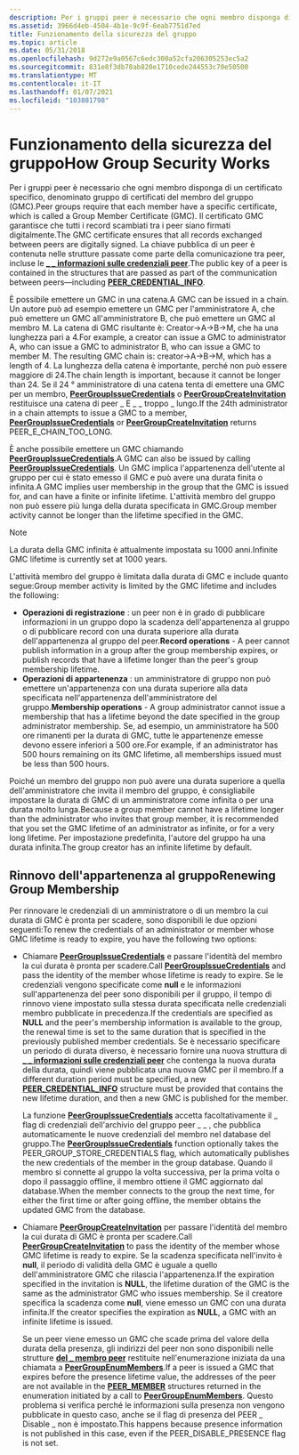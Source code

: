 ```yaml
---
description: Per i gruppi peer è necessario che ogni membro disponga di un certificato specifico, denominato gruppo di certificati del membro del gruppo (GMC).
ms.assetid: 3966d4eb-4504-4b1e-9c9f-6eab7751d7ed
title: Funzionamento della sicurezza del gruppo
ms.topic: article
ms.date: 05/31/2018
ms.openlocfilehash: 9d272e9a0567c6edc300a52cfa206305253ec5a2
ms.sourcegitcommit: 831e8f3db78ab820e1710cede244553c70e50500
ms.translationtype: MT
ms.contentlocale: it-IT
ms.lasthandoff: 01/07/2021
ms.locfileid: "103881798"
---
```

# <a name="how-group-security-works"></a><span data-ttu-id="ad4df-103">Funzionamento della sicurezza del gruppo</span><span class="sxs-lookup"><span data-stu-id="ad4df-103">How Group Security Works</span></span>

<span data-ttu-id="ad4df-104">Per i gruppi peer è necessario che ogni membro disponga di un certificato specifico, denominato gruppo di certificati del membro del gruppo (GMC).</span><span class="sxs-lookup"><span data-stu-id="ad4df-104">Peer groups require that each member have a specific certificate, which is called a Group Member Certificate (GMC).</span></span> <span data-ttu-id="ad4df-105">Il certificato GMC garantisce che tutti i record scambiati tra i peer siano firmati digitalmente.</span><span class="sxs-lookup"><span data-stu-id="ad4df-105">The GMC certificate ensures that all records exchanged between peers are digitally signed.</span></span> <span data-ttu-id="ad4df-106">La chiave pubblica di un peer è contenuta nelle strutture passate come parte della comunicazione tra peer, incluse le [**\_ \_ informazioni sulle credenziali peer**](/windows/desktop/api/P2P/ns-p2p-peer_credential_info).</span><span class="sxs-lookup"><span data-stu-id="ad4df-106">The public key of a peer is contained in the structures that are passed as part of the communication between peers—including [**PEER\_CREDENTIAL\_INFO**](/windows/desktop/api/P2P/ns-p2p-peer_credential_info).</span></span>

<span data-ttu-id="ad4df-107">È possibile emettere un GMC in una catena.</span><span class="sxs-lookup"><span data-stu-id="ad4df-107">A GMC can be issued in a chain.</span></span> <span data-ttu-id="ad4df-108">Un autore può ad esempio emettere un GMC per l'amministratore A, che può emettere un GMC all'amministratore B, che può emettere un GMC al membro M. La catena di GMC risultante è: Creator->A->B->M, che ha una lunghezza pari a 4.</span><span class="sxs-lookup"><span data-stu-id="ad4df-108">For example, a creator can issue a GMC to administrator A, who can issue a GMC to administrator B, who can issue a GMC to member M. The resulting GMC chain is: creator->A->B->M, which has a length of 4.</span></span> <span data-ttu-id="ad4df-109">La lunghezza della catena è importante, perché non può essere maggiore di 24.</span><span class="sxs-lookup"><span data-stu-id="ad4df-109">The chain length is important, because it cannot be longer than 24.</span></span> <span data-ttu-id="ad4df-110">Se il 24 ° amministratore di una catena tenta di emettere una GMC per un membro, [**PeerGroupIssueCredentials**](/windows/desktop/api/P2P/nf-p2p-peergroupissuecredentials) o [**PeerGroupCreateInvitation**](/windows/desktop/api/P2P/nf-p2p-peergroupcreateinvitation) restituisce una catena di peer \_ E \_ \_ troppo \_ lungo.</span><span class="sxs-lookup"><span data-stu-id="ad4df-110">If the 24th administrator in a chain attempts to issue a GMC to a member, [**PeerGroupIssueCredentials**](/windows/desktop/api/P2P/nf-p2p-peergroupissuecredentials) or [**PeerGroupCreateInvitation**](/windows/desktop/api/P2P/nf-p2p-peergroupcreateinvitation) returns PEER\_E\_CHAIN\_TOO\_LONG.</span></span>

<span data-ttu-id="ad4df-111">È anche possibile emettere un GMC chiamando [**PeerGroupIssueCredentials**](/windows/desktop/api/P2P/nf-p2p-peergroupissuecredentials).</span><span class="sxs-lookup"><span data-stu-id="ad4df-111">A GMC can also be issued by calling [**PeerGroupIssueCredentials**](/windows/desktop/api/P2P/nf-p2p-peergroupissuecredentials).</span></span> <span data-ttu-id="ad4df-112">Un GMC implica l'appartenenza dell'utente al gruppo per cui è stato emesso il GMC e può avere una durata finita o infinita.</span><span class="sxs-lookup"><span data-stu-id="ad4df-112">A GMC implies user membership in the group that the GMC is issued for, and can have a finite or infinite lifetime.</span></span> <span data-ttu-id="ad4df-113">L'attività membro del gruppo non può essere più lunga della durata specificata in GMC.</span><span class="sxs-lookup"><span data-stu-id="ad4df-113">Group member activity cannot be longer than the lifetime specified in the GMC.</span></span>

> [!Note]  
> <span data-ttu-id="ad4df-114">La durata della GMC infinita è attualmente impostata su 1000 anni.</span><span class="sxs-lookup"><span data-stu-id="ad4df-114">Infinite GMC lifetime is currently set at 1000 years.</span></span>

 

<span data-ttu-id="ad4df-115">L'attività membro del gruppo è limitata dalla durata di GMC e include quanto segue:</span><span class="sxs-lookup"><span data-stu-id="ad4df-115">Group member activity is limited by the GMC lifetime and includes the following:</span></span>

-   <span data-ttu-id="ad4df-116">**Operazioni di registrazione** : un peer non è in grado di pubblicare informazioni in un gruppo dopo la scadenza dell'appartenenza al gruppo o di pubblicare record con una durata superiore alla durata dell'appartenenza al gruppo del peer.</span><span class="sxs-lookup"><span data-stu-id="ad4df-116">**Record operations** - A peer cannot publish information in a group after the group membership expires, or publish records that have a lifetime longer than the peer's group membership lifetime.</span></span>
-   <span data-ttu-id="ad4df-117">**Operazioni di appartenenza** : un amministratore di gruppo non può emettere un'appartenenza con una durata superiore alla data specificata nell'appartenenza dell'amministratore del gruppo.</span><span class="sxs-lookup"><span data-stu-id="ad4df-117">**Membership operations** - A group administrator cannot issue a membership that has a lifetime beyond the date specified in the group administrator membership.</span></span> <span data-ttu-id="ad4df-118">Se, ad esempio, un amministratore ha 500 ore rimanenti per la durata di GMC, tutte le appartenenze emesse devono essere inferiori a 500 ore.</span><span class="sxs-lookup"><span data-stu-id="ad4df-118">For example, if an administrator has 500 hours remaining on its GMC lifetime, all memberships issued must be less than 500 hours.</span></span>

<span data-ttu-id="ad4df-119">Poiché un membro del gruppo non può avere una durata superiore a quella dell'amministratore che invita il membro del gruppo, è consigliabile impostare la durata di GMC di un amministratore come infinita o per una durata molto lunga.</span><span class="sxs-lookup"><span data-stu-id="ad4df-119">Because a group member cannot have a lifetime longer than the administrator who invites that group member, it is recommended that you set the GMC lifetime of an administrator as infinite, or for a very long lifetime.</span></span> <span data-ttu-id="ad4df-120">Per impostazione predefinita, l'autore del gruppo ha una durata infinita.</span><span class="sxs-lookup"><span data-stu-id="ad4df-120">The group creator has an infinite lifetime by default.</span></span>

## <a name="renewing-group-membership"></a><span data-ttu-id="ad4df-121">Rinnovo dell'appartenenza al gruppo</span><span class="sxs-lookup"><span data-stu-id="ad4df-121">Renewing Group Membership</span></span>

<span data-ttu-id="ad4df-122">Per rinnovare le credenziali di un amministratore o di un membro la cui durata di GMC è pronta per scadere, sono disponibili le due opzioni seguenti:</span><span class="sxs-lookup"><span data-stu-id="ad4df-122">To renew the credentials of an administrator or member whose GMC lifetime is ready to expire, you have the following two options:</span></span>

-   <span data-ttu-id="ad4df-123">Chiamare [**PeerGroupIssueCredentials**](/windows/desktop/api/P2P/nf-p2p-peergroupissuecredentials) e passare l'identità del membro la cui durata è pronta per scadere.</span><span class="sxs-lookup"><span data-stu-id="ad4df-123">Call [**PeerGroupIssueCredentials**](/windows/desktop/api/P2P/nf-p2p-peergroupissuecredentials) and pass the identity of the member whose lifetime is ready to expire.</span></span> <span data-ttu-id="ad4df-124">Se le credenziali vengono specificate come **null** e le informazioni sull'appartenenza del peer sono disponibili per il gruppo, il tempo di rinnovo viene impostato sulla stessa durata specificata nelle credenziali membro pubblicate in precedenza.</span><span class="sxs-lookup"><span data-stu-id="ad4df-124">If the credentials are specified as **NULL** and the peer's membership information is available to the group, the renewal time is set to the same duration that is specified in the previously published member credentials.</span></span> <span data-ttu-id="ad4df-125">Se è necessario specificare un periodo di durata diverso, è necessario fornire una nuova struttura di [**\_ \_ informazioni sulle credenziali peer**](/windows/desktop/api/P2P/ns-p2p-peer_credential_info) che contenga la nuova durata della durata, quindi viene pubblicata una nuova GMC per il membro.</span><span class="sxs-lookup"><span data-stu-id="ad4df-125">If a different duration period must be specified, a new [**PEER\_CREDENTIAL\_INFO**](/windows/desktop/api/P2P/ns-p2p-peer_credential_info) structure must be provided that contains the new lifetime duration, and then a new GMC is published for the member.</span></span>

    <span data-ttu-id="ad4df-126">La funzione [**PeerGroupIssueCredentials**](/windows/desktop/api/P2P/nf-p2p-peergroupissuecredentials) accetta facoltativamente il \_ flag di credenziali dell'archivio del gruppo peer \_ \_ , che pubblica automaticamente le nuove credenziali del membro nel database del gruppo.</span><span class="sxs-lookup"><span data-stu-id="ad4df-126">The [**PeerGroupIssueCredentials**](/windows/desktop/api/P2P/nf-p2p-peergroupissuecredentials) function optionally takes the PEER\_GROUP\_STORE\_CREDENTIALS flag, which automatically publishes the new credentials of the member in the group database.</span></span> <span data-ttu-id="ad4df-127">Quando il membro si connette al gruppo la volta successiva, per la prima volta o dopo il passaggio offline, il membro ottiene il GMC aggiornato dal database.</span><span class="sxs-lookup"><span data-stu-id="ad4df-127">When the member connects to the group the next time, for either the first time or after going offline, the member obtains the updated GMC from the database.</span></span>

-   <span data-ttu-id="ad4df-128">Chiamare [**PeerGroupCreateInvitation**](/windows/desktop/api/P2P/nf-p2p-peergroupcreateinvitation) per passare l'identità del membro la cui durata di GMC è pronta per scadere.</span><span class="sxs-lookup"><span data-stu-id="ad4df-128">Call [**PeerGroupCreateInvitation**](/windows/desktop/api/P2P/nf-p2p-peergroupcreateinvitation) to pass the identity of the member whose GMC lifetime is ready to expire.</span></span> <span data-ttu-id="ad4df-129">Se la scadenza specificata nell'invito è **null**, il periodo di validità della GMC è uguale a quello dell'amministratore GMC che rilascia l'appartenenza.</span><span class="sxs-lookup"><span data-stu-id="ad4df-129">If the expiration specified in the invitation is **NULL**, the lifetime duration of the GMC is the same as the administrator GMC who issues membership.</span></span> <span data-ttu-id="ad4df-130">Se il creatore specifica la scadenza come **null**, viene emesso un GMC con una durata infinita.</span><span class="sxs-lookup"><span data-stu-id="ad4df-130">If the creator specifies the expiration as **NULL**, a GMC with an infinite lifetime is issued.</span></span>

    <span data-ttu-id="ad4df-131">Se un peer viene emesso un GMC che scade prima del valore della durata della presenza, gli indirizzi del peer non sono disponibili nelle strutture [**del \_ membro peer**](/windows/desktop/api/P2P/ns-p2p-peer_member) restituite nell'enumerazione iniziata da una chiamata a [**PeerGroupEnumMembers**](/windows/desktop/api/P2P/nf-p2p-peergroupenummembers).</span><span class="sxs-lookup"><span data-stu-id="ad4df-131">If a peer is issued a GMC that expires before the presence lifetime value, the addresses of the peer are not available in the [**PEER\_MEMBER**](/windows/desktop/api/P2P/ns-p2p-peer_member) structures returned in the enumeration initiated by a call to [**PeerGroupEnumMembers**](/windows/desktop/api/P2P/nf-p2p-peergroupenummembers).</span></span> <span data-ttu-id="ad4df-132">Questo problema si verifica perché le informazioni sulla presenza non vengono pubblicate in questo caso, anche se il flag di presenza del PEER \_ Disable \_ non è impostato.</span><span class="sxs-lookup"><span data-stu-id="ad4df-132">This happens because presence information is not published in this case, even if the PEER\_DISABLE\_PRESENCE flag is not set.</span></span>

 

 



